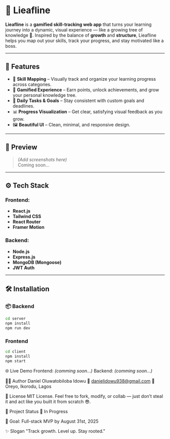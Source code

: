 # 🌱 Lieafline

**Lieafline** is a **gamified skill-tracking web app** that turns your learning journey into a dynamic, visual experience — like a growing tree of knowledge 🌳. Inspired by the balance of **growth** and **structure**, Lieafline helps you map out your skills, track your progress, and stay motivated like a boss.

---

## 🚀 Features

- 🧠 **Skill Mapping** – Visually track and organize your learning progress across categories.
- 🧩 **Gamified Experience** – Earn points, unlock achievements, and grow your personal knowledge tree.
- 📅 **Daily Tasks & Goals** – Stay consistent with custom goals and deadlines.
- 📊 **Progress Visualization** – Get clear, satisfying visual feedback as you grow.
- 🖼️ **Beautiful UI** – Clean, minimal, and responsive design.

---

## 📸 Preview

> *(Add screenshots here)*  
Coming soon...

---

## ⚙️ Tech Stack

### Frontend:
- **React.js**
- **Tailwind CSS**
- **React Router**
- **Framer Motion**

### Backend:
- **Node.js**
- **Express.js**
- **MongoDB (Mongoose)**
- **JWT Auth**

---

## 🛠️ Installation

### 📦 Backend

```bash
cd server
npm install
npm run dev
```
### Frontend

``` bash
cd client
npm install
npm start
```

🌐 Live Demo
Frontend: *(comming soon...)*
Backend: *(comming soon...)*

🧑‍💻 Author
Daniel Oluwatobiloba Idowu
📧 danielidowu938@gmail.com
📍 Oreyo, Ikorodu, Lagos

📜 License
MIT License. Feel free to fork, modify, or collab — just don’t steal it and act like you built it from scratch 😎.

📌 Project Status
🚧 In Progress

🎯 Goal: Full-stack MVP by August 31st, 2025

✨ Slogan
"Track growth. Level up. Stay rooted."
